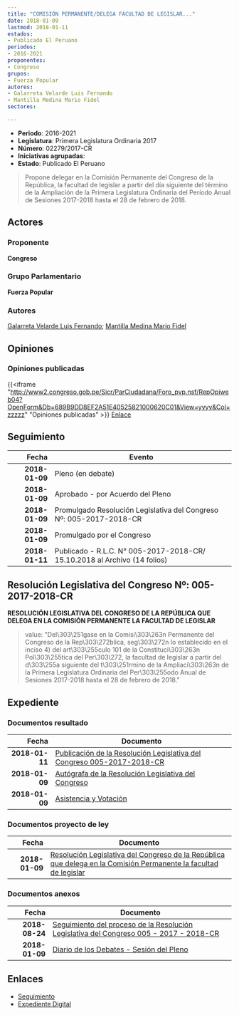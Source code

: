 ```yaml
---
title: "COMISIÓN PERMANENTE/DELEGA FACULTAD DE LEGISLAR..."
date: 2018-01-09
lastmod: 2018-01-11
estados:
- Publicado El Peruano
periodos:
- 2016-2021
proponentes:
- Congreso
grupos:
- Fuerza Popular
autores:
- Galarreta Velarde Luis Fernando
- Mantilla Medina Mario Fidel
sectores:

---
```

- **Periodo**: 2016-2021
- **Legislatura**: Primera Legislatura Ordinaria 2017
- **Número**: 02279/2017-CR
- **Iniciativas agrupadas**: 
- **Estado**: Publicado El Peruano

> Propone delegar en la Comisión Permanente del Congreso de la República, la facultad de legislar a partir del día siguiente del término de la Ampliación de la Primera Legislatura Ordinaria del Período Anual de Sesiones 2017-2018 hasta el 28 de febrero de 2018.


## Actores

### Proponente

**Congreso**

### Grupo Parlamentario

**Fuerza Popular**

### Autores

[Galarreta Velarde Luis Fernando](mailto:mailto:lgalarreta@congreso.gob.pe); [Mantilla Medina Mario Fidel](mailto:mailto:mmantilla@congreso.gob.pe)

## Opiniones

### Opiniones publicadas

{{<iframe "http://www2.congreso.gob.pe/Sicr/ParCiudadana/Foro_pvp.nsf/RepOpiweb04?OpenForm&Db=689B9DD8EF2A51E40525821000620C01&View=yyyy&Col=zzzzz" "Opiniones publicadas" >}}
[Enlace](http://www2.congreso.gob.pe/Sicr/ParCiudadana/Foro_pvp.nsf/RepOpiweb04?OpenForm&Db=689B9DD8EF2A51E40525821000620C01&View=yyyy&Col=zzzzz)


## Seguimiento

| Fecha | Evento |
|------:|--------|
| **2018-01-09** | Pleno (en debate) |
| **2018-01-09** | Aprobado - por Acuerdo del Pleno |
| **2018-01-09** | Promulgado Resolución Legislativa del Congreso Nº: 005-2017-2018-CR |
| **2018-01-09** | Promulgado por el Congreso |
| **2018-01-11** | Publicado - R.L.C. N° 005-2017-2018-CR/ 15.10.2018 al Archivo (14 folios) |

## Resolución Legislativa del Congreso Nº: 005-2017-2018-CR

**RESOLUCIÓN LEGISLATIVA DEL CONGRESO DE LA REPÚBLICA QUE DELEGA EN LA COMISIÓN PERMANENTE LA FACULTAD DE LEGISLAR**

> value: "Del\303\251gase en la Comisi\303\263n Permanente del Congreso de la Rep\303\272blica, seg\303\272n lo establecido en el inciso 4) del art\303\255culo 101 de la Constituci\303\263n Pol\303\255tica del Per\303\272, la facultad de legislar a partir del d\303\255a siguiente del t\303\251rmino de la Ampliaci\303\263n de la Primera Legislatura Ordinaria del Per\303\255odo Anual de Sesiones 2017-2018 hasta el 28 de febrero de 2018."


## Expediente

### Documentos resultado

| Fecha | Documento |
|------:|-----------|
| **2018-01-11** | [Publicación de la Resolución Legislativa del Congreso 005-2017-2018-CR](http://www.leyes.congreso.gob.pe/Documentos/2016_2021/Resolucion_Legislativa_del_Congreso/RLG-005-2017-2018-CR.pdf) |
| **2018-01-09** | [Autógrafa de la Resolución Legislativa del Congreso](http://www.leyes.congreso.gob.pe/Documentos/2016_2021/Autografas/Resolucion_Legislativa_del_Congreso/AU0227920180112.pdf) |
| **2018-01-09** | [Asistencia y Votación](http://www.leyes.congreso.gob.pe/Documentos/2016_2021/Asistencia_y_Votacion/Proyectos_de_Ley/AV02279_20180109.pdf) |

### Documentos proyecto de ley

| Fecha | Documento |
|------:|-----------|
| **2018-01-09** | [Resolución Legislativa del Congreso de la República que delega en la Comisión Permanente la facultad de legislar](http://www.leyes.congreso.gob.pe/Documentos/2016_2021/Proyectos_de_Ley_y_de_Resoluciones_Legislativas/PL02279_20180109.pdf) |

### Documentos anexos

| Fecha | Documento |
|------:|-----------|
| **2018-08-24** | [Seguimiento del proceso de la Resolución Legislativa del Congreso 005 - 2017 - 2018-CR](http://www.leyes.congreso.gob.pe/Documentos/2016_2021/Seguimiento_de_Proyectos_de_Ley/02279PL20180824.pdf) |
| **2018-01-09** | [Diario de los Debates - Sesión del Pleno](http://www2.congreso.gob.pe/Sicr/DiarioDebates/Publicad.nsf/SesionesPleno/05256D6E0073DFE905258211005D6F41/$FILE/PLO-2017-26.pdf) |

## Enlaces

- [Seguimiento](http://www2.congreso.gob.pe/Sicr/TraDocEstProc/CLProLey2016.nsf/f7fff46988ca05b1052578e100829cc7/8d8905ec9c8c35e305258210006d806a?OpenDocument)
- [Expediente Digital](http://www2.congreso.gob.pe/Sicr/TraDocEstProc/CLProLey2016.nsf/f7fff46988ca05b1052578e100829cc7/8d8905ec9c8c35e305258210006d806a?OpenDocument&Click=05257FB7005EB655.eb71d0cf91d8294e05256cdf006b5706/$Body/0.1C6C)

